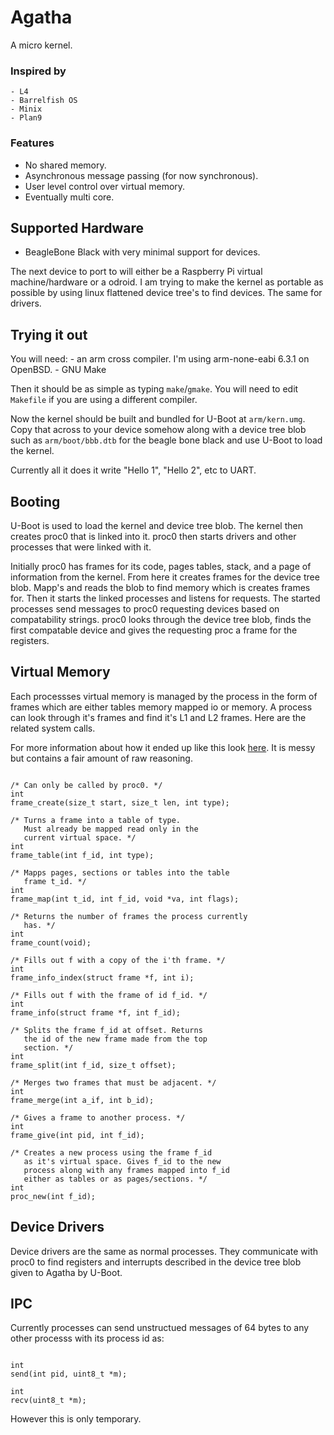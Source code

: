 # Agatha

A micro kernel.

### Inspired by

	- L4
	- Barrelfish OS
	- Minix
	- Plan9


### Features
	
  - No shared memory.
  - Asynchronous message passing (for now synchronous).
  - User level control over virtual memory.
  - Eventually multi core.

## Supported Hardware

  - BeagleBone Black with very minimal support for 
    devices.

The next device to port to will either be a Raspberry Pi
virtual machine/hardware or a odroid. I am trying to make
the kernel as portable as possible by using linux flattened
device tree's to find devices. The same for drivers.

## Trying it out

You will need:
	- an arm cross compiler. I'm using arm-none-eabi
	6.3.1 on OpenBSD. 
	- GNU Make

Then it should be as simple as typing `make`/`gmake`.
You will need to edit `Makefile` if you are using a 
different compiler.

Now the kernel should be built and bundled for U-Boot
at `arm/kern.umg`. Copy that across to your device
somehow along with a device tree blob such as 
`arm/boot/bbb.dtb` for the beagle bone black and use
U-Boot to load the kernel.

Currently all it does it write "Hello 1", "Hello 2", etc
to UART.

## Booting

U-Boot is used to load the kernel and device tree blob.
The kernel then creates proc0 that is linked into it.
proc0 then starts drivers and other processes that were
linked with it. 

Initially proc0 has frames for its code, pages tables,
stack, and a page of information from the kernel. From
here it creates frames for the device tree blob. Mapp's
and reads the blob to find memory which is creates frames
for. Then it starts the linked processes and listens 
for requests. The started processes send messages to proc0
requesting devices based on compatability strings. proc0
looks through the device tree blob, finds the first 
compatable device and gives the requesting proc a frame
for the registers.

## Virtual Memory

Each processses virtual memory is managed by the process
in the form of frames which are either tables memory mapped
io or memory. A process can look through it's frames and 
find it's L1 and L2 frames. Here are the related system
calls.

For more information about how it ended up like this
look [here](docs/memory.md). It is messy but contains
a fair amount of raw reasoning.

```

/* Can only be called by proc0. */
int
frame_create(size_t start, size_t len, int type);

/* Turns a frame into a table of type.
   Must already be mapped read only in the
   current virtual space. */
int
frame_table(int f_id, int type);

/* Mapps pages, sections or tables into the table
   frame t_id. */
int
frame_map(int t_id, int f_id, void *va, int flags);

/* Returns the number of frames the process currently
   has. */
int
frame_count(void);

/* Fills out f with a copy of the i'th frame. */
int
frame_info_index(struct frame *f, int i);

/* Fills out f with the frame of id f_id. */
int
frame_info(struct frame *f, int f_id);

/* Splits the frame f_id at offset. Returns
   the id of the new frame made from the top
   section. */
int
frame_split(int f_id, size_t offset);

/* Merges two frames that must be adjacent. */
int
frame_merge(int a_if, int b_id);

/* Gives a frame to another process. */
int
frame_give(int pid, int f_id);

/* Creates a new process using the frame f_id 
   as it's virtual space. Gives f_id to the new
   process along with any frames mapped into f_id
   either as tables or as pages/sections. */
int
proc_new(int f_id);

```

## Device Drivers

Device drivers are the same as normal processes.
They communicate with proc0 to find registers and
interrupts described in the device tree blob given
to Agatha by U-Boot. 

## IPC

Currently processes can send unstructued messages
of 64 bytes to any other processs with its process
id as:

```

int
send(int pid, uint8_t *m);

int
recv(uint8_t *m);

```

However this is only temporary. 

